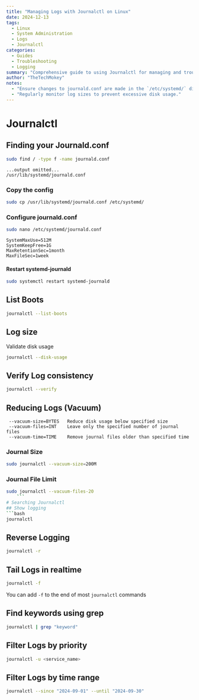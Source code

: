 ```yaml
---
title: "Managing Logs with Journalctl on Linux"
date: 2024-12-13
tags:
  - Linux
  - System Administration
  - Logs
  - Journalctl
categories:
  - Guides
  - Troubleshooting
  - Logging
summary: "Comprehensive guide to using Journalctl for managing and troubleshooting logs on Linux, including configuration, log size management, and advanced filtering techniques."
author: "TheTechMokey"
notes:
  - "Ensure changes to journald.conf are made in the `/etc/systemd/` directory for persistence."
  - "Regularly monitor log sizes to prevent excessive disk usage."
---
```


# Journalctl
## Finding your Journald.conf
```bash
sudo find / -type f -name journald.conf
```
```
...output omitted...
/usr/lib/systemd/journald.conf
```
### Copy the config
```bash
sudo cp /usr/lib/systemd/journald.conf /etc/systemd/
```
### Configure journald.conf
```bash
sudo nano /etc/systemd/journald.conf
```

```
SystemMaxUse=512M
SystemKeepFree=1G
MaxRetentionSec=1month
MaxFileSec=1week
```
#### Restart systemd-journald
```bash
sudo systemctl restart systemd-journald
```
## List Boots
```bash
journalctl --list-boots
```
## Log size
Validate disk usage
```bash
journalctl --disk-usage
```
## Verify Log consistency
```bash
journalctl --verify
```
## Reducing Logs (Vacuum)
```
 --vacuum-size=BYTES   Reduce disk usage below specified size
 --vacuum-files=INT    Leave only the specified number of journal files
 --vacuum-time=TIME    Remove journal files older than specified time
```
### Journal Size
```bash
sudo journalctl --vacuum-size=200M
```
### Journal File Limit
```bash
sudo journalctl --vacuum-files-20
	```
# Searching Journalctl
## Show logging
```bash
journalctl
```
## Reverse Logging
```bash
journalctl -r
```
## Tail Logs in realtime
```bash
journalctl -f
```
You can add `-f` to the end of most `journalctl` commands
## Find keywords using grep
```bash
journalctl | grep "keyword"
```
## Filter Logs by priority
```bash
journalctl -u <service_name>
```
## Filter Logs by time range
```bash
journalctl --since "2024-09-01" --until "2024-09-30"
```
